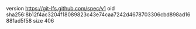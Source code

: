 version https://git-lfs.github.com/spec/v1
oid sha256:8b12f4ac3204f18089823c43e74caa7242d4678703306cbd898ad16881ad5f58
size 406
